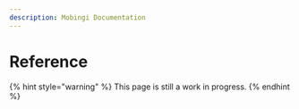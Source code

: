 ```yaml
---
description: Mobingi Documentation
---
```


# Reference

{% hint style="warning" %}
This page is still a work in progress.
{% endhint %}

